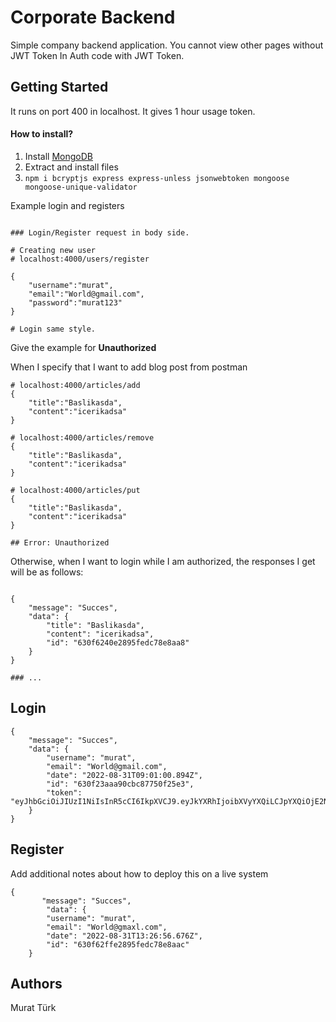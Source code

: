 # Corporate Backend

Simple company backend application. You cannot view other pages without JWT Token In Auth code with JWT Token.

## Getting Started

It runs on port 400 in localhost. It gives 1 hour usage token.

#### How to install?

1. Install [MongoDB](https://www.mongodb.com/ "MongoDB")
2. Extract and install files
3. `npm i bcryptjs express express-unless jsonwebtoken mongoose mongoose-unique-validator`


Example login and registers
```

### Login/Register request in body side.

# Creating new user
# localhost:4000/users/register

{
    "username":"murat",
    "email":"World@gmail.com",
    "password":"murat123"
}

# Login same style.

```
Give the example for **Unauthorized**

When I specify that I want to add blog post from postman
```
# localhost:4000/articles/add
{
    "title":"Baslikasda",
    "content":"icerikadsa"
}

# localhost:4000/articles/remove
{
    "title":"Baslikasda",
    "content":"icerikadsa"
}

# localhost:4000/articles/put
{
    "title":"Baslikasda",
    "content":"icerikadsa"
}

## Error: Unauthorized

```

Otherwise, when I want to login while I am authorized, the responses I get will be as follows:

```

{
    "message": "Succes",
    "data": {
        "title": "Baslikasda",
        "content": "icerikadsa",
        "id": "630f6240e2895fedc78e8aa8"
    }
}

### ...

```
## Login


    {
        "message": "Succes",
        "data": {
            "username": "murat",
            "email": "World@gmail.com",
            "date": "2022-08-31T09:01:00.894Z",
            "id": "630f23aaa90cbc87750f25e3",
            "token": "eyJhbGciOiJIUzI1NiIsInR5cCI6IkpXVCJ9.eyJkYXRhIjoibXVyYXQiLCJpYXQiOjE2NjE5NTI1NTYsImV4cCI6MTY2MTk1NjE1Nn0.oe9ieId5lcixogp4n5IGNMMcZvZskBnGI6zWGuLAlu0"
        }
    }

## Register

Add additional notes about how to deploy this on a live system

    {
           "message": "Succes",
    		"data": {
        	"username": "murat",
        	"email": "World@gmaxl.com",
        	"date": "2022-08-31T13:26:56.676Z",
        	"id": "630f62ffe2895fedc78e8aac"
    	}


## Authors

Murat Türk
